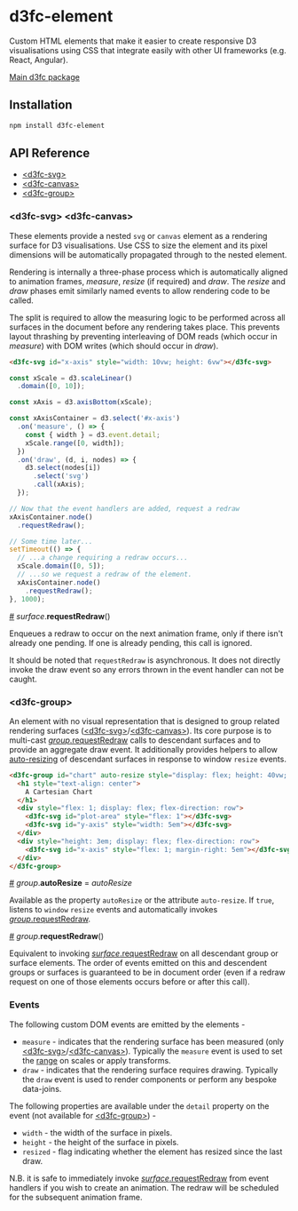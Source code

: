 # d3fc-element

Custom HTML elements that make it easier to create responsive D3 visualisations using CSS that integrate easily with other UI frameworks (e.g. React, Angular).

[Main d3fc package](https://github.com/ScottLogic/d3fc)

## Installation

```bash
npm install d3fc-element
```

## API Reference

* [&lt;d3fc-svg&gt;](#d3fc-svg)
* [&lt;d3fc-canvas&gt;](#d3fc-canvas)
* [&lt;d3fc-group&gt;](#d3fc-group)

### &lt;d3fc-svg&gt; &lt;d3fc-canvas&gt;

These elements provide a nested `svg` or `canvas` element as a rendering surface for D3 visualisations. Use CSS to size the element and its pixel dimensions will be automatically propagated through to the nested element.

Rendering is internally a three-phase process which is automatically aligned to animation frames, *measure*, *resize* (if required) and *draw*.  The *resize* and *draw* phases emit similarly named events to allow rendering code to be called.

The split is required to allow the measuring logic to be performed across all surfaces in the document before any rendering takes place. This prevents layout thrashing by preventing interleaving of DOM reads (which occur in *measure*) with DOM writes (which should occur in *draw*).

```html
<d3fc-svg id="x-axis" style="width: 10vw; height: 6vw"></d3fc-svg>
```

```js
const xScale = d3.scaleLinear()
  .domain([0, 10]);

const xAxis = d3.axisBottom(xScale);

const xAxisContainer = d3.select('#x-axis')
  .on('measure', () => {
    const { width } = d3.event.detail;
    xScale.range([0, width]);
  })
  .on('draw', (d, i, nodes) => {
    d3.select(nodes[i])
      .select('svg')
      .call(xAxis);
  });

// Now that the event handlers are added, request a redraw
xAxisContainer.node()
  .requestRedraw();

// Some time later...
setTimeout(() => {
  // ...a change requiring a redraw occurs...
  xScale.domain([0, 5]);
  // ...so we request a redraw of the element.
  xAxisContainer.node()
    .requestRedraw();
}, 1000);
```


<a name="surface_requestRedraw" href="#surface_requestRedraw">#</a> *surface*.**requestRedraw**()

Enqueues a redraw to occur on the next animation frame, only if there isn't already one pending. If one is already pending, this call is ignored.

It should be noted that `requestRedraw` is asynchronous. It does not directly invoke the draw event so any errors thrown in the event handler can not be caught.

### &lt;d3fc-group&gt;

An element with no visual representation that is designed to group related rendering surfaces ([&lt;d3fc-svg&gt;](#d3fc-svg)/[&lt;d3fc-canvas&gt;](#d3fc-canvas)). Its core purpose is to multi-cast [*group*.requestRedraw](#group-requestRedraw) calls to descendant surfaces and to provide an aggregate draw event. It additionally provides helpers to allow [auto-resizing](#group-autoResize) of descendant surfaces in response to window `resize` events.

```html
<d3fc-group id="chart" auto-resize style="display: flex; height: 40vw; width: 60vw; flex-direction: column">
  <h1 style="text-align: center">
    A Cartesian Chart
  </h1>
  <div style="flex: 1; display: flex; flex-direction: row">
    <d3fc-svg id="plot-area" style="flex: 1"></d3fc-svg>
    <d3fc-svg id="y-axis" style="width: 5em"></d3fc-svg>
  </div>
  <div style="height: 3em; display: flex; flex-direction: row">
    <d3fc-svg id="x-axis" style="flex: 1; margin-right: 5em"></d3fc-svg>
  </div>
</d3fc-group>
```

<a name="group-autoResize" href="#group-autoResize">#</a> *group*.**autoResize** = *autoResize*

Available as the property `autoResize` or the attribute `auto-resize`. If `true`, listens to `window` `resize` events and automatically invokes [*group*.requestRedraw](#group-requestRedraw).

<a name="group_requestRedraw" href="#group_requestRedraw">#</a> *group*.**requestRedraw**()

Equivalent to invoking [*surface*.requestRedraw](#surface-requestRedraw) on all descendant group or surface elements. The order of events emitted on this and descendent groups or surfaces is guaranteed to be in document order (even if a redraw request on one of those elements occurs before or after this call).

### Events

The following custom DOM events are emitted by the elements -

* `measure` - indicates that the rendering surface has been measured (only [&lt;d3fc-svg&gt;](#d3fc-svg)/[&lt;d3fc-canvas&gt;](#d3fc-canvas)). Typically the `measure` event is used to set the [range](https://github.com/d3/d3-scale#continuous_range) on scales or apply transforms.
* `draw` - indicates that the rendering surface requires drawing. Typically the `draw` event is used to render components or perform any bespoke data-joins.

The following properties are available under the `detail` property on the event (not available for [&lt;d3fc-group&gt;](#d3fc-group)) -

* `width` - the width of the surface in pixels.
* `height` - the height of the surface in pixels.
* `resized` - flag indicating whether the element has resized since the last draw.

N.B. it is safe to immediately invoke [*surface*.requestRedraw](#surface_requestRedraw) from event handlers if you wish to create an animation. The redraw will be scheduled for the subsequent animation frame.

